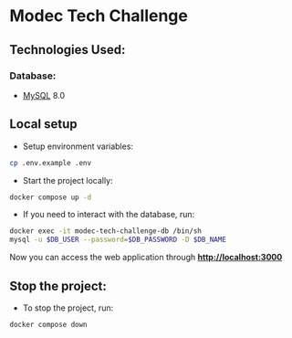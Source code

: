 # Modec Tech Challenge

## Technologies Used:

### Database:
- [MySQL](https://www.mysql.com/) 8.0

## Local setup
- Setup environment variables:
```bash
cp .env.example .env
```

- Start the project locally:
```bash
docker compose up -d
```

- If you need to interact with the database, run:
```bash
docker exec -it modec-tech-challenge-db /bin/sh
mysql -u $DB_USER --password=$DB_PASSWORD -D $DB_NAME
```

Now you can access the web application through [**http://localhost:3000**](http://localhost:3000)

## Stop the project:
- To stop the project, run:
```bash
docker compose down
```
